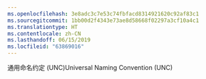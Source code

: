 ```yaml
---
ms.openlocfilehash: 3e8adc3c7e53c74fbfacd8314921620c92af83c1
ms.sourcegitcommit: 1bb00d2f4343e73ae8d58668f02297a3cf10a4c1
ms.translationtype: HT
ms.contentlocale: zh-CN
ms.lasthandoff: 06/15/2019
ms.locfileid: "63869016"
---
```

<span data-ttu-id="0b5cf-101">通用命名约定 (UNC)</span><span class="sxs-lookup"><span data-stu-id="0b5cf-101">Universal Naming Convention (UNC)</span></span>